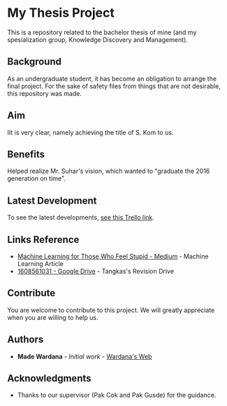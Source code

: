 # My Thesis Project

This is a repository related to the bachelor thesis of mine (and my spesialization group, Knowledge Discovery and Management).

## Background

As an undergraduate student, it has become an obligation to arrange the final project. For the sake of safety files from things that are not desirable, this repository was made.

## Aim

IIt is very clear, namely achieving the title of S. Kom to us.

## Benefits

Helped realize Mr. Suhar's vision, which wanted to "graduate the 2016 generation on time".

## Latest Development

To see the latest developments, [see this Trello link](https://trello.com/b/XCzNzid6).

## Links Reference

* [Machine Learning for Those Who Feel Stupid - Medium](https://medium.com/@piyut.dyoni/machine-learning-buat-yang-ngerasa-bodo-e37bc5b26d9d) - Machine Learning Article
* [1608561031 - Google Drive](https://drive.google.com/folderview?id=1yXDDD76nkK2LscV73DGIIMkniDwslB9Z) - Tangkas's Revision Drive

## Contribute

You are welcome to contribute to this project. We will greatly appreciate when you are willing to help us.

## Authors

* **Made Wardana** - *Initial work* - [Wardana's Web](http://35.224.224.69)

## Acknowledgments

* Thanks to our supervisor (Pak Cok and Pak Gusde) for the guidance.

